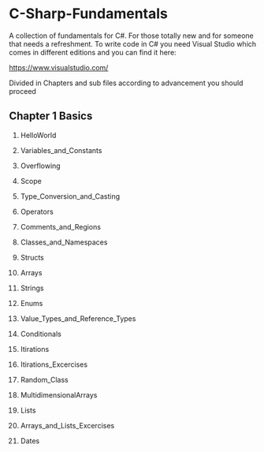 # C-Sharp-Fundamentals

A collection of fundamentals for C#. For those totally new and for someone that needs a refreshment. 
To write code in C# you need Visual Studio which comes in different editions and you can find it here:

https://www.visualstudio.com/

Divided in Chapters and sub files according to advancement you should proceed

## Chapter 1 Basics

1. HelloWorld

2. Variables_and_Constants

3. Overflowing

4. Scope

5. Type_Conversion_and_Casting

6. Operators

7. Comments_and_Regions

8. Classes_and_Namespaces

9. Structs

10. Arrays

11. Strings

12. Enums

13. Value_Types_and_Reference_Types

14. Conditionals

15. Itirations

16. Itirations_Excercises

17. Random_Class

18. MultidimensionalArrays

19. Lists

20. Arrays_and_Lists_Excercises

21. Dates






